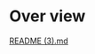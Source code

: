 # Over view
[README (3).md](https://github.com/sravani-buguru/PIMA_INDIANS_DIABETES/files/13627927/README.3.md)
